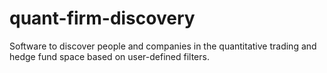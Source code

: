 # quant-firm-discovery
Software to discover people and companies in the quantitative trading and hedge fund space based on user-defined filters.
